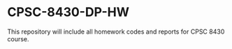 # CPSC-8430-DP-HW
This repository will include all homework codes and reports for CPSC 8430 course.
